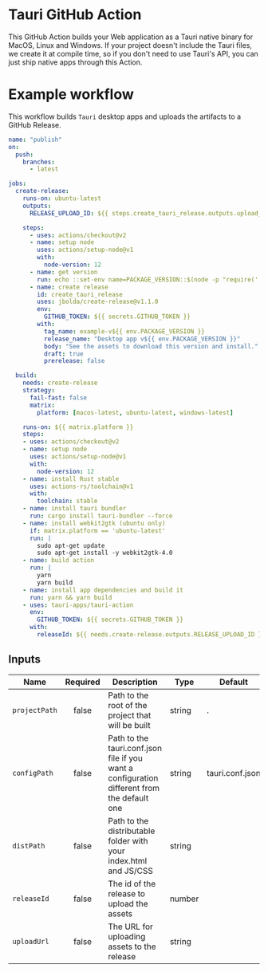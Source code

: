 # Tauri GitHub Action

This GitHub Action builds your Web application as a Tauri native binary for MacOS, Linux and Windows.
If your project doesn't include the Tauri files, we create it at compile time, so if you don't need to use Tauri's API, you can just ship native apps through this Action.

# Example workflow

This workflow builds `Tauri` desktop apps and uploads the artifacts to a GitHub Release.

```yml
name: "publish"
on:
  push:
    branches:
      - latest

jobs:
  create-release:
    runs-on: ubuntu-latest
    outputs:
      RELEASE_UPLOAD_ID: ${{ steps.create_tauri_release.outputs.upload_id }}

    steps:
      - uses: actions/checkout@v2
      - name: setup node
        uses: actions/setup-node@v1
        with:
          node-version: 12
      - name: get version
        run: echo ::set-env name=PACKAGE_VERSION::$(node -p "require('./package.json').version")
      - name: create release
        id: create_tauri_release
        uses: jbolda/create-release@v1.1.0
        env:
          GITHUB_TOKEN: ${{ secrets.GITHUB_TOKEN }}
        with:
          tag_name: example-v${{ env.PACKAGE_VERSION }}
          release_name: "Desktop app v${{ env.PACKAGE_VERSION }}"
          body: "See the assets to download this version and install."
          draft: true
          prerelease: false

  build:
    needs: create-release
    strategy:
      fail-fast: false
      matrix:
        platform: [macos-latest, ubuntu-latest, windows-latest]

    runs-on: ${{ matrix.platform }}
    steps:
    - uses: actions/checkout@v2
    - name: setup node
      uses: actions/setup-node@v1
      with:
        node-version: 12
    - name: install Rust stable
      uses: actions-rs/toolchain@v1
      with:
        toolchain: stable
    - name: install tauri bundler
      run: cargo install tauri-bundler --force
    - name: install webkit2gtk (ubuntu only)
      if: matrix.platform == 'ubuntu-latest'
      run: |
        sudo apt-get update
        sudo apt-get install -y webkit2gtk-4.0
    - name: build action
      run: |
        yarn
        yarn build
    - name: install app dependencies and build it
      run: yarn && yarn build
    - uses: tauri-apps/tauri-action
      env:
        GITHUB_TOKEN: ${{ secrets.GITHUB_TOKEN }}
      with: 
        releaseId: ${{ needs.create-release.outputs.RELEASE_UPLOAD_ID }}
```

## Inputs

| Name          | Required | Description                                                                                 | Type   | Default         |
| ------------- | :------: | ------------------------------------------------------------------------------------------- | ------ | --------------- |
| `projectPath` |  false   | Path to the root of the project that will be built                                          | string | .               |
| `configPath`  |  false   | Path to the tauri.conf.json file if you want a configuration different from the default one | string | tauri.conf.json |
| `distPath`    |  false   | Path to the distributable folder with your index.html and JS/CSS                            | string |                 |
| `releaseId`   |  false   | The id of the release to upload the assets                                                  | number |                 |
| `uploadUrl`   |  false   | The URL for uploading assets to the release                                                 | string |                 |
